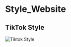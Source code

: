 # Style_Website

## TikTok Style 

![Tiktok Style](https://i.ibb.co/k35rHDV/Screenshot-2023-09-16-205034.png)
